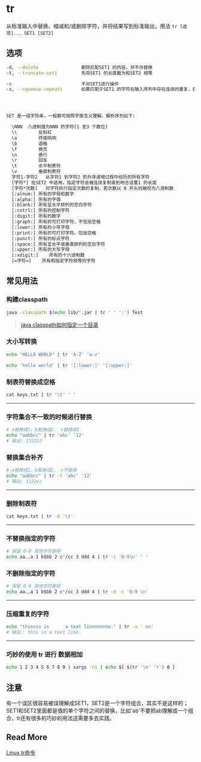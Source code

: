 
# tr
从标准输入中替换、缩减和/或删除字符，并将结果写到标准输出，用法 `tr [选项]... SET1 [SET2]`

## 选项

``` bash
-d, --delete				删除匹配SET1 的内容，并不作替换
-t, --truncate-set1			先将SET1 的长度截为和SET2 相等

-c						    不对SET1进行操作		
-s, --squeeze-repeats		如果匹配于SET1 的字符在输入序列中存在连续的重复，在替换时会被统一缩为一个字符的长度




SET 是一组字符串，一般都可按照字面含义理解。解析序列如下:

  \NNN	八进制值为NNN 的字符(1 至3 个数位)
  \\		反斜杠
  \a		终端鸣响
  \b		退格
  \f		换页
  \n		换行
  \r		回车
  \t		水平制表符
  \v		垂直制表符
  字符1-字符2	从字符1 到字符2 的升序递增过程中经历的所有字符
  [字符*]	在SET2 中适用，指定字符会被连续复制直到吻合设置1 的长度
  [字符*次数]	对字符执行指定次数的复制，若次数以 0 开头则被视为八进制数
  [:alnum:]	所有的字母和数字
  [:alpha:]	所有的字母
  [:blank:]	所有呈水平排列的空白字符
  [:cntrl:]	所有的控制字符
  [:digit:]	所有的数字
  [:graph:]	所有的可打印字符，不包括空格
  [:lower:]	所有的小写字母
  [:print:]	所有的可打印字符，包括空格
  [:punct:]	所有的标点字符
  [:space:]	所有呈水平或垂直排列的空白字符
  [:upper:]	所有的大写字母
  [:xdigit:]	所有的十六进制数
  [=字符=]	所有和指定字符相等的字符
```

## 常见用法

### 构建classpath
``` bash
java -classpath $(echo lib/*.jar | tr ' ' ':') Test
```

> [java classpath如何指定一个目录](https://www.hutuseng.com/article/how-to-set-multiple-jars-in-java-classpath)

### 大小写转换
``` bash
echo "HELLO WORLD" | tr 'A-Z' 'a-z'
```

``` bash
echo 'hello world' | tr '[:lower:]' '[:upper:]'
```

### 制表符替换成空格
``` bash
cat keys.txt | tr '\t' ' '
```

--------------------

### 字符集合不一致的时候进行替换
``` bash
# a替换成1，b替换成2， c替换成2
echo "aabbcc" | tr 'abc' '12'
# 输出: 112222
```

### 替换集合补齐
``` bash
# a替换成1，b替换成2， c不替换
echo "aabbcc" | tr -t 'abc' '12'
# 输出: 1122cc
```

--------------------


### 删除制表符
``` bash
cat keys.txt | tr -d '\t' 
```

--------------------

### 不替换指定的字符
``` bash
# 保留 0-9 其他字符删除
echo aa.,a 1 b$bb 2 c*/cc 3 ddd 4 | tr -c '0-9\n' ' '
```

### 不删除指定的字符
``` bash
# 保留 0-9 其他字符删除
echo aa.,a 1 b$bb 2 c*/cc 3 ddd 4 | tr -d -c '0-9 \n'
```

--------------------

### 压缩重复的字符
``` bash
echo "thissss is      a text linnnnnnne." | tr -s ' sn'
# 输出： this is a text line.
```

--------------------

### 巧妙的使用 tr 进行 数据相加
``` bash
echo 1 2 3 4 5 6 7 8 9 | xargs -n1 | echo $[ $(tr '\n' '+') 0 ]
```

## 注意
有一个误区很容易被误理解成SET1，SET2是一个字符组合，其实不是这样的；SET1和SET2里面都是值的单个字符之间的替换，比如'ab'不要把ab理解成一个组合，tr还有很多的巧妙的用法这需要多去实践。

## Read More

[Linux tr命令](https://www.cnblogs.com/chenmh/p/5379633.html)
